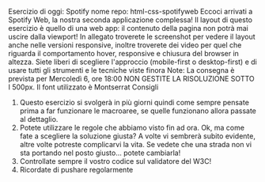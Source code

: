 Esercizio di oggi: Spotify
nome repo: html-css-spotifyweb
Eccoci arrivati a Spotify Web, la nostra seconda applicazione complessa! Il layout di questo esercizio è quello di una web app: il contenuto della pagina non potrà mai uscire dalla viewport! In allegato troverete le screenshot per vedere il layout anche nelle versioni responsive, inoltre troverete dei video per quel che riguarda il comportamento hover, responsive e chiusura del browser in altezza.
Siete liberi di scegliere l'approccio (mobile-first o desktop-first) e di usare tutti gli strumenti e le tecniche viste finora
Note:
La consegna è prevista per Mercoledì 6, ore 18:00
NON GESTITE LA RISOLUZIONE SOTTO I 500px.
Il font utilizzato è Montserrat
Consigli

1. Questo esercizio si svolgerà in più giorni quindi come sempre pensate prima a far funzionare le macroaree, se quelle funzionano allora passate al dettaglio.
2. Potete utilizzare le regole che abbiamo visto fin ad ora. Ok, ma come fate a scegliere la soluzione giusta? A volte vi sembrerà subito evidente, altre volte potreste complicarvi la vita. Se vedete che una strada non vi sta portando nel posto giusto... potete cambiarla!
3. Controllate sempre il vostro codice sul validatore del W3C!
4. Ricordate di pushare regolarmente
